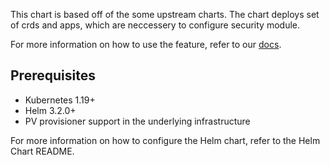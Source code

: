 

This chart is based off of the some upstream charts. The chart deploys set of crds and apps, which are neccessery to configure security module.

For more information on how to use the feature, refer to our [docs](https://github.com/sourcemation/charts).


## Prerequisites

- Kubernetes 1.19+
- Helm 3.2.0+
- PV provisioner support in the underlying infrastructure



For more information on how to configure the Helm chart, refer to the Helm Chart README.
